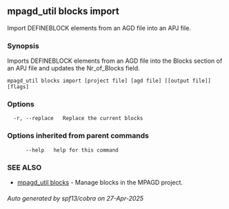 ## mpagd_util blocks import

Import DEFINEBLOCK elements from an AGD file into an APJ file.

### Synopsis

Imports DEFINEBLOCK elements from an AGD file into the Blocks section of an APJ file and updates the Nr_of_Blocks field.

```
mpagd_util blocks import [project file] [agd file] [[output file]] [flags]
```

### Options

```
  -r, --replace   Replace the current blocks
```

### Options inherited from parent commands

```
      --help   help for this command
```

### SEE ALSO

* [mpagd_util blocks](mpagd_util_blocks.md)	 - Manage blocks in the MPAGD project.

###### Auto generated by spf13/cobra on 27-Apr-2025
